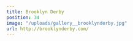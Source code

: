 ```yaml
---
title: Brooklyn Derby
position: 34
image: "/uploads/gallery__brooklynderby.jpg"
url: http://brooklynderby.com/
---
```


